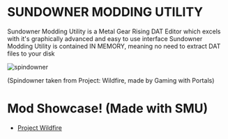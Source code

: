 SUNDOWNER MODDING UTILITY
===========================================

Sundowner Modding Utility is a Metal Gear Rising DAT Editor which excels with it's graphically advanced and easy to use interface
Sundowner Modding Utility is contained IN MEMORY, meaning no need to extract DAT files to your disk

![spindowner](https://github.com/user-attachments/assets/be09d62b-35cc-4467-93a2-597d00f891a2)

(Spindowner taken from Project: Wildfire, made by Gaming with Portals)

# Mod Showcase! (Made with SMU)
- [Project Wildfire](https://www.nexusmods.com/metalgearrisingrevengeance/mods/706)
